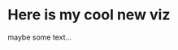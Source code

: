 # Here is my cool new viz
maybe some text...


<div class="flourish-embed flourish-chart" data-src="visualisation/14926900"><script src="https://public.flourish.studio/resources/embed.js"></script></div>

